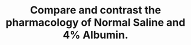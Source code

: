 ---
title: "Compare and contrast the pharmacology of Normal Saline and 4% Albumin."
entityType: SAQ
exam: PEX
college: ANZCA
year: 2014
sitting: A
question: 13
passRate: 64
EC_expectedDomains:
- "The main points required included an accurate description of the contents of each fluid including distinguishing features in how each fluid is prepared and stored."
- "The differences in the pharmacokinetic and pharmacodynamic profile were expected."
EC_extraCredit:
- "Extra marks were provided to candidates who gave a discussion on the overall benefits of one fluid over another in specific settings or provided greater detail on specific adverse effects."
EC_errorsCommon:
- "Common errors included confusion over isotonic vs iso-oncotic, the distribution of crystalloids vs colloids, and the contents of each fluid."
- "Differences in adverse effects were often omitted or discussed superficially."
---